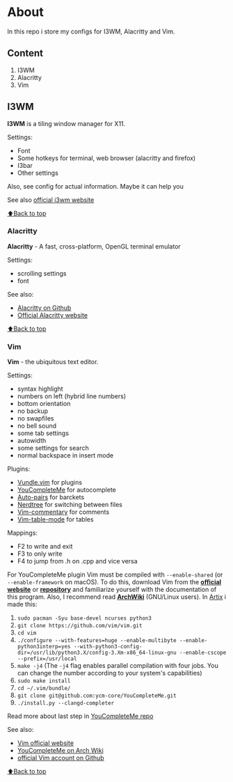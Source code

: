 <a name="Top">

# About
In this repo i store my configs for I3WM, Alacritty and Vim.

</a>

## Content

  1. I3WM
  2. Alacritty
  3. Vim
  
## I3WM

__I3WM__ is a tiling window manager for X11.

Settings:
  * Font
  * Some hotkeys for terminal, web browser (alacritty and firefox)
  * I3bar
  * Other settings

Also, see config for actual information. Maybe it can help you

See also [official i3wm website](https://i3wm.org/)

[:arrow_up:Back to top](#Top)


### Alacritty

__Alacritty__ - A fast, cross-platform, OpenGL terminal emulator

Settings:
  * scrolling settings
  * font
    
See also:
  - [Alacritty on Github](https://github.com/alacritty/alacritty)
  - [Official Alacritty website](https://alacritty.org/)

[:arrow_up:Back to top](#Top)

### Vim
__Vim__ - the ubiquitous text editor.

Settings: 
  * syntax highlight
  * numbers on left (hybrid line numbers)
  * bottom orientation
  * no backup
  * no swapfiles
  * no bell sound
  * some tab settings
  * autowidth
  * some settings for search
  * normal backspace in insert mode

Plugins:
  * [Vundle.vim](https://github.com/VundleVim/Vundle.vim) for plugins
  * [YouCompleteMe](https://github.com/ycm-core/YouCompleteMe) for autocomplete
  * [Auto-pairs](https://github.com/jiangmiao/auto-pairs) for barckets
  * [Nerdtree](https://github.com/preservim/nerdtree) for switching between files
  * [Vim-commentary](https://github.com/tpope/vim-commentary) for comments
  * [Vim-table-mode](https://github.com/dhruvasagar/vim-table-mode) for tables

Mappings:
   * F2 to write and exit
   * F3 to only write 
   * F4 to jump from .h on .cpp and vice versa

For YouCompleteMe plugin Vim must be compiled with `--enable-shared` (or `--enable-framework` on macOS). To do this, download Vim from the **[official website](https://www.vim.org/)** or **[repository](https://github.com/vim/vim)** and familiarize yourself with the documentation of this program. Also, I recommend read **[ArchWiki](https://wiki.archlinux.org/title/Vim/YouCompleteMe)** (GNU/Linux users). In [Artix](https://artixlinux.org/) i made this:
  1. ``sudo pacman -Syu base-devel ncurses python3``
  2. ``git clone https://github.com/vim/vim.git``
  3. ``cd vim``
  4. ``./configure --with-features=huge --enable-multibyte --enable-python3interp=yes --with-python3-config-dir=/usr/lib/python3.X/config-3.Xm-x86_64-linux-gnu --enable-cscope --prefix=/usr/local``
  5. ``make -j4`` (The ``-j4`` flag enables parallel compilation with four jobs. You can change the number according to your system's capabilities)
  6. ``sudo make install``
  7. ``cd ~/.vim/bundle/``
  8. ``git clone git@github.com:ycm-core/YouCompleteMe.git``
  9. ``./install.py --clangd-completer``

Read more about last step in [YouCompleteMe repo](https://github.com/ycm-core/YouCompleteMe)

See also:
  - [Vim official website](https://www.vim.org/)
  - [YouCompleteMe on Arch Wiki](https://wiki.archlinux.org/title/Vim/YouCompleteMe)
  - [official Vim account on Github](https://github.com/vim)

[:arrow_up:Back to top](#Top)
